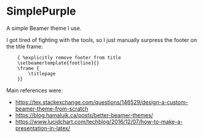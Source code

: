 # SimplePurple
A simple Beamer theme I use.

I got tired of fighting with the tools, so I just manually surpress the footer on the title frame:

```
    { %explicitly remove footer from title
    \setbeamertemplate{footline}{}
    \frame {
        \titlepage
    }}
```


Main references were:

- https://tex.stackexchange.com/questions/146529/design-a-custom-beamer-theme-from-scratch
- https://blog.hamaluik.ca/posts/better-beamer-themes/
- https://www.lucidchart.com/techblog/2016/12/07/how-to-make-a-presentation-in-latex/
